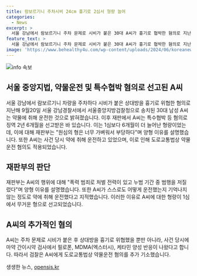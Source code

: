 ```yaml
---
title: 람보르기니 주차시비 24cm 흉기로 2심서 형량 늘어
categories:
  - News
excerpt: >
  서울 강남에서 람보르기니 주차 문제로 시비가 붙은 30대 A씨가 흉기로 협박한 혐의로 지난해 9월 서울중앙지방검찰청으로 송치됐다. 항소심에서 징역 2년 6개월을 선고받아 1심보다 6개월 늘어난 형량이다. 재판부는 피해자는 여전히 엄벌을 청원하며 폭력 범죄로 처벌 전력이 있고 누범 기간 중 범행을 저질렀다고 지적했다. 또한 A씨는 마약 간이시약 검사에서 필로폰 등 여러 약물 양성 반응이 나와 도로교통법상 약물운전 혐의로 추가 기소됐다.
feature_text: >
  서울 강남에서 람보르기니 주차 문제로 시비가 붙은 30대 A씨가 흉기로 협박한 혐의로 지난해 9월 서울중앙지방검찰청으로 송치됐다. 항소심에서 징역 2년 6개월을 선고받아 1심보다 6개월 늘어난 형량이다. 재판부는 피해자는 여전히 엄벌을 청원하며 폭력 범죄로 처벌 전력이 있고 누범 기간 중 범행을 저질렀다고 지적했다. 또한 A씨는 마약 간이시약 검사에서 필로폰 등 여러 약물 양성 반응이 나와 도로교통법상 약물운전 혐의로 추가 기소됐다.
image: 'https://www.behealthy4u.com/wp-content/uploads/2024/06/koreanews.jpg'
---
```


<p><img src="https://www.behealthy4u.com/wp-content/uploads/2024/06/koreanews.jpg" alt="info 속보" /></p>

<h2 data-ke-size="size26">서울 중앙지법, 약물운전 및 특수협박 혐의로 선고된 A씨</h2>

<p data-ke-size="size16">서울 강남에서 람보르기니 차량을 주차하다 시비가 붙은 상대방을 흉기로 위협한 혐의로 지난해 9월20일 서울 강남경찰서에서 서울중앙지방검찰청으로 송치된 30대 남성 A씨는 약물에 취해 운전한 것으로 밝혀졌습니다. 이후 재판에서 A씨는 특수협박 등 혐의로 징역 2년 6개월을 선고받은 바 있습니다. 이는 1심보다 6개월이 더 늘어난 형량이었는데, 이에 대해 재판부는 "원심의 형은 너무 가벼워서 부당하다"며 양형 이유를 설명했습니다. 또한 A씨는 사건 당시 약에 취해 운전하고 있었으며, 이로 인해 도로교통법상 약물운전 혐의도 적용되었습니다.</p>

<h2 data-ke-size="size26">재판부의 판단</h2>

<p data-ke-size="size16">재판부는 A씨의 행위에 대해 "폭력 범죄로 처벌 전력이 있고 누범 기간 중 범행을 저질렀다"며 양형 이유를 설명했습니다. 또한 A씨가 스스로도 어떻게 운전했는지 기억나지 않는 정도로 약에 취해 운전했다고 지적했습니다. 이러한 이유로 A씨에 대한 형량이 1심에서 무거운 형으로 선고되었습니다.</p>

<h2 data-ke-size="size26">A씨의 추가적인 혐의</h2>

<p data-ke-size="size16">A씨는 주차 문제로 시비가 붙은 후 상대방을 흉기로 위협했을 뿐만 아니라, 사건 당시에 마약 간이시약 검사에서 필로폰, MDMA(엑스터시), 케타민 양성 반응이 나왔다고 합니다. 따라서 검찰은 A씨에게 도로교통법상 약물운전 혐의를 추가 기소했습니다.</p>
생생한 뉴스, <a href="https://opensis.kr" rel="dofollow">opensis.kr</a>


